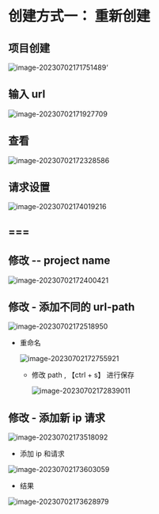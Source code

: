 # 创建方式一： 重新创建

## 项目创建

![image-20230702171751489](image-20230702171751489.png)‘

## 输入 url

![image-20230702171927709](image-20230702171927709.png)



## 查看

![image-20230702172328586](image-20230702172328586.png)

## 请求设置

![image-20230702174019216](image-20230702174019216.png)



## ===

## 修改 -- project name 

![image-20230702172400421](image-20230702172400421.png)

## 修改 - 添加不同的 url-path



![image-20230702172518950](image-20230702172518950.png)

* 重命名

  ![image-20230702172755921](image-20230702172755921.png)

  * 修改 path , 【ctrl + s】 进行保存

    ![image-20230702172839011](image-20230702172839011.png)

    

## 修改 - 添加新 ip 请求

![image-20230702173518092](image-20230702173518092.png)

* 添加 ip 和请求

![image-20230702173603059](image-20230702173603059.png)

* 结果

![image-20230702173628979](image-20230702173628979.png)

























































































































































































































